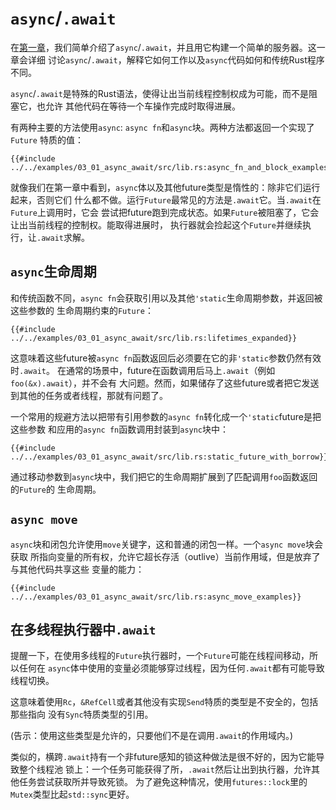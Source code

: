 # `async`/`.await`

在[第一章]，我们简单介绍了`async`/`.await`，并且用它构建一个简单的服务器。这一章会详细
讨论`async`/`.await`，解释它如何工作以及`async`代码如何和传统Rust程序不同。

`async`/`.await`是特殊的Rust语法，使得让出当前线程控制权成为可能，而不是阻塞它，也允许
其他代码在等待一个车操作完成时取得进展。

有两种主要的方法使用`async`: `async fn`和`async`块。两种方法都返回一个实现了`Future`
特质的值：

```rust,no_run
{{#include ../../examples/03_01_async_await/src/lib.rs:async_fn_and_block_examples}}
```

就像我们在第一章中看到，`async`体以及其他future类型是惰性的：除非它们运行起来，否则它们
什么都不做。运行`Future`最常见的方法是`.await`它。当`.await`在`Future`上调用时，它会
尝试把future跑到完成状态。如果`Future`被阻塞了，它会让出当前线程的控制权。能取得进展时，
执行器就会捡起这个`Future`并继续执行，让`.await`求解。

## `async`生命周期

和传统函数不同，`async fn`会获取引用以及其他`'static`生命周期参数，并返回被这些参数的
生命周期约束的`Future`：

```rust,no_run
{{#include ../../examples/03_01_async_await/src/lib.rs:lifetimes_expanded}}
```

这意味着这些future被`async fn`函数返回后必须要在它的非`'static`参数仍然有效时`.await`。
在通常的场景中，future在函数调用后马上`.await`（例如`foo(&x).await`），并不会有
大问题。然而，如果储存了这些future或者把它发送到其他的任务或者线程，那就有问题了。

一个常用的规避方法以把带有引用参数的`async fn`转化成一个`'static`future是把这些参数
和应用的`async fn`函数调用封装到`async`块中：

```rust,no_run
{{#include ../../examples/03_01_async_await/src/lib.rs:static_future_with_borrow}}
```
通过移动参数到`async`块中，我们把它的生命周期扩展到了匹配调用`foo`函数返回的`Future`的
生命周期。

## `async move`

`async`块和闭包允许使用`move`关键字，这和普通的闭包一样。一个`async move`块会获取
所指向变量的所有权，允许它超长存活（outlive）当前作用域，但是放弃了与其他代码共享这些
变量的能力：

```rust,no_run
{{#include ../../examples/03_01_async_await/src/lib.rs:async_move_examples}}
```

## 在多线程执行器中`.await`

提醒一下，在使用多线程的`Future`执行器时，一个`Future`可能在线程间移动，所以任何在
`async`体中使用的变量必须能够穿过线程，因为任何`.await`都有可能导致线程切换。

这意味着使用`Rc`，`&RefCell`或者其他没有实现`Send`特质的类型是不安全的，包括那些指向
没有`Sync`特质类型的引用。

(告示：使用这些类型是允许的，只要他们不是在调用`.await`的作用域内。)

类似的，横跨`.await`持有一个非future感知的锁这种做法是很不好的，因为它能导致整个线程池
锁上：一个任务可能获得了所，`.await`然后让出到执行器，允许其他任务尝试获取所并导致死锁。
为了避免这种情况，使用`futures::lock`里的`Mutex`类型比起`std::sync`更好。

[第一章]: ../01_getting_started/04_async_await_primer.md
